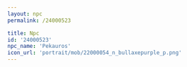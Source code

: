 ```yaml
---
layout: npc
permalink: /24000523

title: Npc
id: '24000523'
npc_name: 'Pekauros'
icon_url: 'portrait/mob/22000054_n_bullaxepurple_p.png'
---
```

